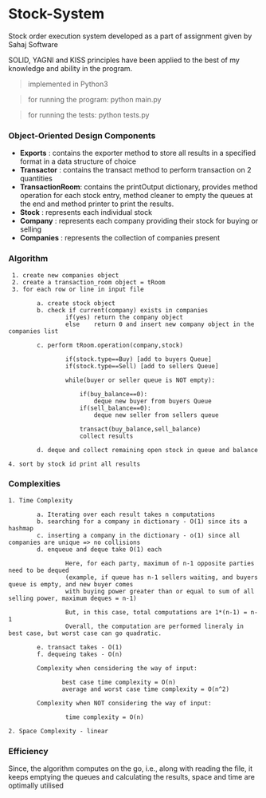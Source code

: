 # Stock-System
Stock order execution system developed as a part of assignment given by Sahaj Software

SOLID, YAGNI and KISS principles have been applied to the best of my knowledge and ability in the program.

>implemented in Python3

>for running the program:
>python main.py

>for running the tests:
>python tests.py

### Object-Oriented Design Components

- **Exports** : contains the exporter method to store all results in a specified format in a data structure of choice
- **Transactor** : contains the transact method to perform transaction on 2 quantities
- **TransactionRoom**: contains the printOutput dictionary, provides method operation for each stock entry, method cleaner to     empty the queues at the end and method printer to print the results.
- **Stock** : represents each individual stock
- **Company** : represents each company providing their stock for buying or selling
- **Companies** : represents the collection of companies present

### Algorithm

```
 1. create new companies object
 2. create a transaction_room object = tRoom
 3. for each row or line in input file
 
        a. create stock object
        b. check if current(company) exists in companies
                if(yes) return the company object
                else    return 0 and insert new company object in the companies list
                
        c. perform tRoom.operation(company,stock)

                if(stock.type==Buy) [add to buyers Queue]
                if(stock.type==Sell) [add to sellers Queue]

                while(buyer or seller queue is NOT empty):

                    if(buy_balance==0):
                        deque new buyer from buyers Queue
                    if(sell_balance==0):
                        deque new seller from sellers queue
                    
                    transact(buy_balance,sell_balance)
                    collect results

        d. deque and collect remaining open stock in queue and balance

4. sort by stock id print all results

```
### Complexities

    1. Time Complexity  

            a. Iterating over each result takes n computations
            b. searching for a company in dictionary - O(1) since its a hashmap
            c. inserting a company in the dictionary - o(1) since all companies are unique => no collisions
            d. enqueue and deque take O(1) each
                    
                    Here, for each party, maximum of n-1 opposite parties need to be dequed
                    (example, if queue has n-1 sellers waiting, and buyers queue is empty, and new buyer comes
                    with buying power greater than or equal to sum of all selling power, maximum deques = n-1)

                    But, in this case, total computations are 1*(n-1) = n-1
                    Overall, the computation are performed lineraly in best case, but worst case can go quadratic.
            
            e. transact takes - O(1)
            f. dequeing takes - O(n)
            
            Complexity when considering the way of input:

                   best case time complexity = O(n)
                   average and worst case time complexity = O(n^2)
                   
            Complexity when NOT considering the way of input:
                    
                    time complexity = O(n)
    
    2. Space Complexity - linear

### Efficiency

Since, the algorithm computes on the go, i.e., along with reading the file, it keeps emptying the queues
and calculating the results, space and time are optimally utilised 


            
